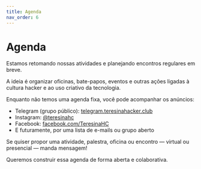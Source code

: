 ```yaml
---
title: Agenda
nav_order: 6
---
```


# Agenda

Estamos retomando nossas atividades e planejando encontros regulares em breve.

A ideia é organizar oficinas, bate-papos, eventos e outras ações ligadas à cultura hacker e ao uso criativo da tecnologia.

Enquanto não temos uma agenda fixa, você pode acompanhar os anúncios:

- Telegram (grupo público): [telegram.teresinahacker.club](https://telegram.teresinahacker.club)
- Instagram: [@teresinahc](https://instagram.com/teresinahc)
- Facebook: [facebook.com/TeresinaHC](https://www.facebook.com/TeresinaHC/)
- E futuramente, por uma lista de e-mails ou grupo aberto

Se quiser propor uma atividade, palestra, oficina ou encontro — virtual ou presencial — manda mensagem!

Queremos construir essa agenda de forma aberta e colaborativa.
